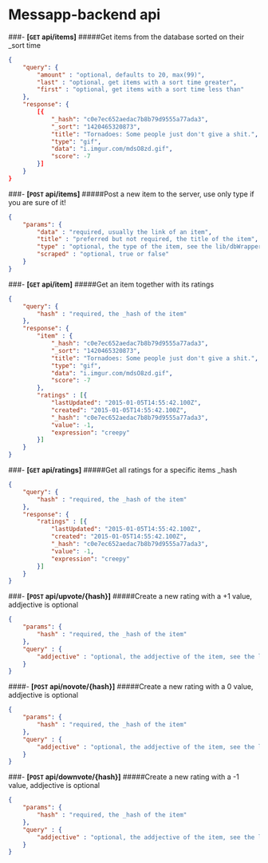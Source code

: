 Messapp-backend api
=================

###- **[<code>GET</code> api/items]**
#####Get items from the database sorted on their _sort time
```json 
{
    "query": {
        "amount" : "optional, defaults to 20, max(99)",
        "last" : "optional, get items with a sort time greater",
        "first" : "optional, get items with a sort time less than"
    },
    "response": {
        [{
            "_hash": "c0e7ec652aedac7b8b79d9555a77ada3",
            "_sort": "1420465320873",
            "title": "Tornadoes: Some people just don't give a shit.",
            "type": "gif",
            "data": "i.imgur.com/mdsO8zd.gif",
            "score": -7
        }]
    }
}
```
###- **[<code>POST</code> api/items]**
#####Post a new item to the server, use only type if you are sure of it!
```json 
{
    "params": {
        "data" : "required, usually the link of an item",
        "title" : "preferred but not required, the title of the item",
        "type" : "optional, the type of the item, see the lib/dbWrapper for the types available",
        "scraped" : "optional, true or false"
    }
}
```
###- **[<code>GET</code> api/item]**
#####Get an item together with its ratings
```json 
{
    "query": {
        "hash" : "required, the _hash of the item"
    },
    "response": {
        "item" : {
            "_hash": "c0e7ec652aedac7b8b79d9555a77ada3",
            "_sort": "1420465320873",
            "title": "Tornadoes: Some people just don't give a shit.",
            "type": "gif",
            "data": "i.imgur.com/mdsO8zd.gif",
            "score": -7
        },
        "ratings" : [{
            "lastUpdated": "2015-01-05T14:55:42.100Z",
            "created": "2015-01-05T14:55:42.100Z",
            "_hash": "c0e7ec652aedac7b8b79d9555a77ada3",
            "value": -1,
            "expression": "creepy"
        }]
    }
}
```
###- **[<code>GET</code> api/ratings]**
#####Get all ratings for a specific items _hash
```json 
{
    "query": {
        "hash" : "required, the _hash of the item"
    },
    "response": {
        "ratings" : [{
            "lastUpdated": "2015-01-05T14:55:42.100Z",
            "created": "2015-01-05T14:55:42.100Z",
            "_hash": "c0e7ec652aedac7b8b79d9555a77ada3",
            "value": -1,
            "expression": "creepy"
        }]
    }
}
```
###- **[<code>POST</code> api/upvote/{hash}]**
#####Create a new rating with a +1 value, addjective is optional
```json 
{
    "params": {
        "hash" : "required, the _hash of the item"
    },
    "query" : {
        "addjective" : "optional, the addjective of the item, see the lib/dbWrapper for the addjectives available"
    }
}
```
####- **[<code>POST</code> api/novote/{hash}]**
#####Create a new rating with a 0 value, addjective is optional
```json 
{
    "params": {
        "hash" : "required, the _hash of the item"
    },
    "query" : {
        "addjective" : "optional, the addjective of the item, see the lib/dbWrapper for the addjectives available"
    }
}
```
###- **[<code>POST</code> api/downvote/{hash}]**
#####Create a new rating with a -1 value, addjective is optional
```json 
{
    "params": {
        "hash" : "required, the _hash of the item"
    },
    "query" : {
        "addjective" : "optional, the addjective of the item, see the lib/dbWrapper for the addjectives available"
    }
}
```
